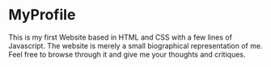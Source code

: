 # MyProfile
This is my first Website based in HTML and CSS with a few lines of Javascript.  The website is merely a small biographical representation of me.  Feel free to browse through it and give me your thoughts and critiques.  
